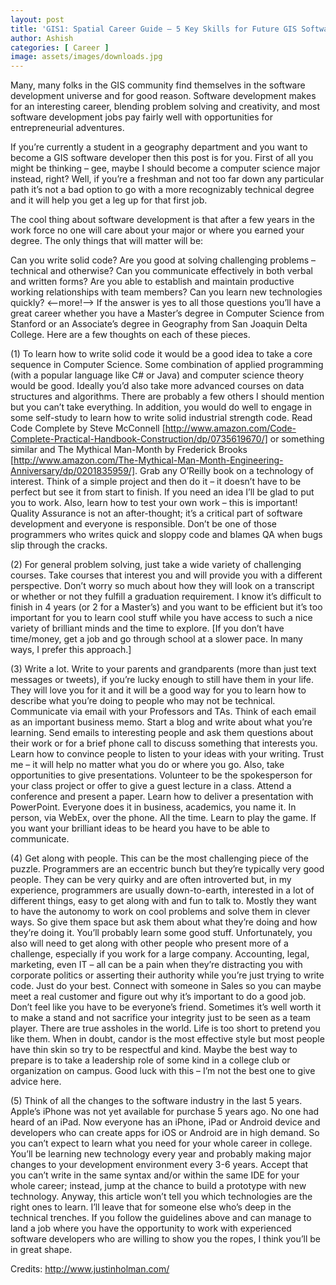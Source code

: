 ```yaml
---
layout: post
title: 'GIS1: Spatial Career Guide – 5 Key Skills for Future GIS Software Developers'
author: Ashish
categories: [ Career ]
image: assets/images/downloads.jpg
---
```

Many, many folks in the GIS community find themselves in the software development universe and for good reason. Software development makes for an interesting career, blending problem solving and creativity, and most software development jobs pay fairly well with opportunities for entrepreneurial adventures.

If you’re currently a student in a geography department and you want to become a GIS software developer then this post is for you. First of all you might be thinking – gee, maybe I should become a computer science major instead, right? Well, if you’re a freshman and not too far down any particular path it’s not a bad option to go with a more recognizably technical degree and it will help you get a leg up for that first job.

The cool thing about software development is that after a few years in the work force no one will care about your major or where you earned your degree. The only things that will matter will be:

Can you write solid code?
Are you good at solving challenging problems – technical and otherwise?
Can you communicate effectively in both verbal and written forms?
Are you able to establish and maintain productive working relationships with team members?
Can you learn new technologies quickly?
<--more!-->
If the answer is yes to all those questions you’ll have a great career whether you have a Master’s degree in Computer Science from Stanford or an Associate’s degree in Geography from San Joaquin Delta College. Here are a few thoughts on each of these pieces.

(1) To learn how to write solid code it would be a good idea to take a core sequence in Computer Science. Some combination of applied programming (with a popular language like C# or Java) and computer science theory would be good. Ideally you’d also take more advanced courses on data structures and algorithms. There are probably a few others I should mention but you can’t take everything. In addition, you would do well to engage in some self-study to learn how to write solid industrial strength code. Read Code Complete by Steve McConnell [http://www.amazon.com/Code-Complete-Practical-Handbook-Construction/dp/0735619670/] or something similar and The Mythical Man-Month by Frederick Brooks [http://www.amazon.com/The-Mythical-Man-Month-Engineering-Anniversary/dp/0201835959/]. Grab any O’Reilly book on a technology of interest. Think of a simple project and then do it – it doesn’t have to be perfect but see it from start to finish. If you need an idea I’ll be glad to put you to work. Also, learn how to test your own work – this is important! Quality Assurance is not an after-thought; it’s a critical part of software development and everyone is responsible. Don’t be one of those programmers who writes quick and sloppy code and blames QA when bugs slip through the cracks.

(2) For general problem solving, just take a wide variety of challenging courses. Take courses that interest you and will provide you with a different perspective. Don’t worry so much about how they will look on a transcript or whether or not they fulfill a graduation requirement. I know it’s difficult to finish in 4 years (or 2 for a Master’s) and you want to be efficient but it’s too important for you to learn cool stuff while you have access to such a nice variety of brilliant minds and the time to explore. [If you don’t have time/money, get a job and go through school at a slower pace. In many ways, I prefer this approach.]

(3) Write a lot. Write to your parents and grandparents (more than just text messages or tweets), if you’re lucky enough to still have them in your life. They will love you for it and it will be a good way for you to learn how to describe what you’re doing to people who may not be technical. Communicate via email with your Professors and TAs. Think of each email as an important business memo. Start a blog and write about what you’re learning. Send emails to interesting people and ask them questions about their work or for a brief phone call to discuss something that interests you. Learn how to convince people to listen to your ideas with your writing. Trust me – it will help no matter what you do or where you go. Also, take opportunities to give presentations. Volunteer to be the spokesperson for your class project or offer to give a guest lecture in a class. Attend a conference and present a paper. Learn how to deliver a presentation with PowerPoint. Everyone does it in business, academics, you name it. In person, via WebEx, over the phone. All the time. Learn to play the game. If you want your brilliant ideas to be heard you have to be able to communicate.

(4) Get along with people. This can be the most challenging piece of the puzzle. Programmers are an eccentric bunch but they’re typically very good people. They can be very quirky and are often introverted but, in my experience, programmers are usually down-to-earth, interested in a lot of different things, easy to get along with and fun to talk to. Mostly they want to have the autonomy to work on cool problems and solve them in clever ways. So give them space but ask them about what they’re doing and how they’re doing it. You’ll probably learn some good stuff. Unfortunately, you also will need to get along with other people who present more of a challenge, especially if you work for a large company. Accounting, legal, marketing, even IT – all can be a pain when they’re distracting you with corporate politics or asserting their authority while you’re just trying to write code. Just do your best. Connect with someone in Sales so you can maybe meet a real customer and figure out why it’s important to do a good job. Don’t feel like you have to be everyone’s friend. Sometimes it’s well worth it to make a stand and not sacrifice your integrity just to be seen as a team player. There are true assholes in the world. Life is too short to pretend you like them. When in doubt, candor is the most effective style but most people have thin skin so try to be respectful and kind. Maybe the best way to prepare is to take a leadership role of some kind in a college club or organization on campus. Good luck with this – I’m not the best one to give advice here.

(5) Think of all the changes to the software industry in the last 5 years. Apple’s iPhone was not yet available for purchase 5 years ago. No one had heard of an iPad. Now everyone has an iPhone, iPad or Android device and developers who can create apps for iOS or Android are in high demand. So you can’t expect to learn what you need for your whole career in college. You’ll be learning new technology every year and probably making major changes to your development environment every 3-6 years. Accept that you can’t write in the same syntax and/or within the same IDE for your whole career; instead, jump at the chance to build a prototype with new technology.
Anyway, this article won’t tell you which technologies are the right ones to learn. I’ll leave that for someone else who’s deep in the technical trenches.
If you follow the guidelines above and can manage to land a job where you have the opportunity to work with experienced software developers who are willing to show you the ropes, I think you’ll be in great shape.

Credits: http://www.justinholman.com/

